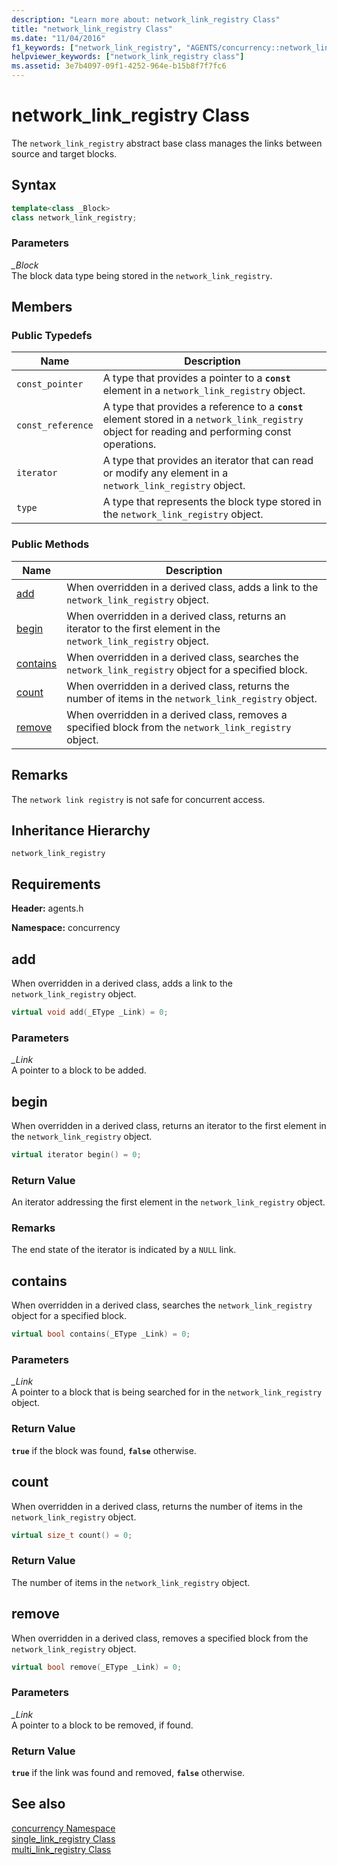 ```yaml
---
description: "Learn more about: network_link_registry Class"
title: "network_link_registry Class"
ms.date: "11/04/2016"
f1_keywords: ["network_link_registry", "AGENTS/concurrency::network_link_registry", "AGENTS/concurrency::network_link_registry::add", "AGENTS/concurrency::network_link_registry::begin", "AGENTS/concurrency::network_link_registry::contains", "AGENTS/concurrency::network_link_registry::count", "AGENTS/concurrency::network_link_registry::remove"]
helpviewer_keywords: ["network_link_registry class"]
ms.assetid: 3e7b4097-09f1-4252-964e-b15b8f7f7fc6
---
```

# network_link_registry Class

The `network_link_registry` abstract base class manages the links between source and target blocks.

## Syntax

```cpp
template<class _Block>
class network_link_registry;
```

### Parameters

*_Block*<br/>
The block data type being stored in the `network_link_registry`.

## Members

### Public Typedefs

|Name|Description|
|----------|-----------------|
|`const_pointer`|A type that provides a pointer to a **`const`** element in a `network_link_registry` object.|
|`const_reference`|A type that provides a reference to a **`const`** element stored in a `network_link_registry` object for reading and performing const operations.|
|`iterator`|A type that provides an iterator that can read or modify any element in a `network_link_registry` object.|
|`type`|A type that represents the block type stored in the `network_link_registry` object.|

### Public Methods

|Name|Description|
|----------|-----------------|
|[add](#add)|When overridden in a derived class, adds a link to the `network_link_registry` object.|
|[begin](#begin)|When overridden in a derived class, returns an iterator to the first element in the `network_link_registry` object.|
|[contains](#contains)|When overridden in a derived class, searches the `network_link_registry` object for a specified block.|
|[count](#count)|When overridden in a derived class, returns the number of items in the `network_link_registry` object.|
|[remove](#remove)|When overridden in a derived class, removes a specified block from the `network_link_registry` object.|

## Remarks

The `network link registry` is not safe for concurrent access.

## Inheritance Hierarchy

`network_link_registry`

## Requirements

**Header:** agents.h

**Namespace:** concurrency

## <a name="add"></a> add

When overridden in a derived class, adds a link to the `network_link_registry` object.

```cpp
virtual void add(_EType _Link) = 0;
```

### Parameters

*_Link*<br/>
A pointer to a block to be added.

## <a name="begin"></a> begin

When overridden in a derived class, returns an iterator to the first element in the `network_link_registry` object.

```cpp
virtual iterator begin() = 0;
```

### Return Value

An iterator addressing the first element in the `network_link_registry` object.

### Remarks

The end state of the iterator is indicated by a `NULL` link.

## <a name="contains"></a> contains

When overridden in a derived class, searches the `network_link_registry` object for a specified block.

```cpp
virtual bool contains(_EType _Link) = 0;
```

### Parameters

*_Link*<br/>
A pointer to a block that is being searched for in the `network_link_registry` object.

### Return Value

**`true`** if the block was found, **`false`** otherwise.

## <a name="count"></a> count

When overridden in a derived class, returns the number of items in the `network_link_registry` object.

```cpp
virtual size_t count() = 0;
```

### Return Value

The number of items in the `network_link_registry` object.

## <a name="remove"></a> remove

When overridden in a derived class, removes a specified block from the `network_link_registry` object.

```cpp
virtual bool remove(_EType _Link) = 0;
```

### Parameters

*_Link*<br/>
A pointer to a block to be removed, if found.

### Return Value

**`true`** if the link was found and removed, **`false`** otherwise.

## See also

[concurrency Namespace](concurrency-namespace.md)<br/>
[single_link_registry Class](single-link-registry-class.md)<br/>
[multi_link_registry Class](multi-link-registry-class.md)
